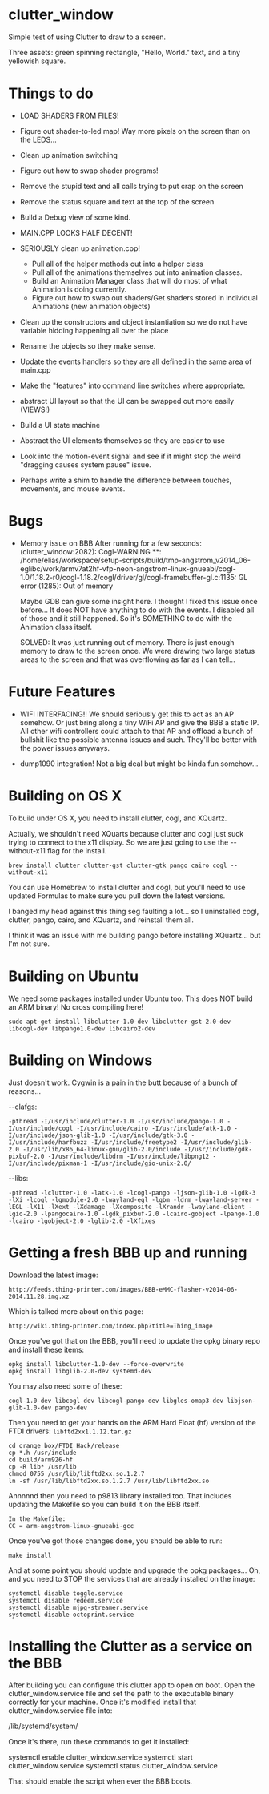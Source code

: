 clutter_window
==============

Simple test of using Clutter to draw to a screen.

Three assets: green spinning rectangle, "Hello, World." text, and a tiny yellowish square.


Things to do
============

- LOAD SHADERS FROM FILES!
- Figure out shader-to-led map! Way more pixels on the screen than on the LEDS...
- Clean up animation switching
- Figure out how to swap shader programs!

- Remove the stupid text and all calls trying to put crap on the screen
- Remove the status square and text at the top of the screen
- Build a Debug view of some kind.
- MAIN.CPP LOOKS HALF DECENT!
- SERIOUSLY clean up animation.cpp!
    - Pull all of the helper methods out into a helper class
    - Pull all of the animations themselves out into animation classes.
    - Build an Animation Manager class that will do most of what Animation is doing currently.
    - Figure out how to swap out shaders/Get shaders stored in individual Animations (new animation objects)
- Clean up the constructors and object instantiation so we do not have variable hidding happening all over the place
- Rename the objects so they make sense.
- Update the events handlers so they are all defined in the same area of main.cpp
- Make the "features" into command line switches where appropriate.
- abstract UI layout so that the UI can be swapped out more easily (VIEWS!)
- Build a UI state machine
- Abstract the UI elements themselves so they are easier to use
- Look into the motion-event signal and see if it might stop the weird "dragging causes system pause" issue.
- Perhaps write a shim to handle the difference between touches, movements, and mouse events.


Bugs
====

- Memory issue on BBB
    After running for a few seconds:
    (clutter_window:2082): Cogl-WARNING **: /home/elias/workspace/setup-scripts/build/tmp-angstrom_v2014_06-eglibc/work/armv7at2hf-vfp-neon-angstrom-linux-gnueabi/cogl-1.0/1.18.2-r0/cogl-1.18.2/cogl/driver/gl/cogl-framebuffer-gl.c:1135: GL error (1285): Out of memory
    
    Maybe GDB can give some insight here. I thought I fixed this issue once before...
    It does NOT have anything to do with the events. I disabled all of those and it still happened.
    So it's SOMETHING to do with the Animation class itself.
    
    SOLVED: It was just running out of memory. There is just enough memory to draw to the screen once.
    We were drawing two large status areas to the screen and that was overflowing as far as I can tell...

Future Features
===============

- WIFI INTERFACING!! We should seriously get this to act as an AP somehow. Or just bring along a tiny WiFi AP and give
  the BBB a static IP. All other wifi controllers could attach to that AP and offload a bunch of bullshit like the 
  possible antenna issues and such. They'll be better with the power issues anyways.
  
- dump1090 integration! Not a big deal but might be kinda fun somehow...






Building on OS X
================

To build under OS X, you need to install clutter, cogl, and XQuartz.

Actually, we shouldn't need XQuarts because clutter and cogl just suck trying to connect to the x11 display. So we are just
going to use the --without-x11 flag for the install.

```
brew install clutter clutter-gst clutter-gtk pango cairo cogl --without-x11
```

You can use Homebrew to install clutter and cogl, but you'll need to use updated Formulas to make sure you pull down the latest versions.

I banged my head against this thing seg faulting a lot... so I uninstalled cogl, clutter, pango, cairo, and XQuartz, and reinstall them all.

I think it was an issue with me building pango before installing XQuartz... but I'm not sure.


Building on Ubuntu
==================

We need some packages installed under Ubuntu too. This does NOT build an ARM binary! No cross compiling here!

```
sudo apt-get install libclutter-1.0-dev libclutter-gst-2.0-dev libcogl-dev libpango1.0-dev libcairo2-dev
```



Building on Windows
===================


Just doesn't work. Cygwin is a pain in the butt because of a bunch of reasons...

--clafgs:
```
-pthread -I/usr/include/clutter-1.0 -I/usr/include/pango-1.0 -I/usr/include/cogl -I/usr/include/cairo -I/usr/include/atk-1.0 -I/usr/include/json-glib-1.0 -I/usr/include/gtk-3.0 -I/usr/include/harfbuzz -I/usr/include/freetype2 -I/usr/include/glib-2.0 -I/usr/lib/x86_64-linux-gnu/glib-2.0/include -I/usr/include/gdk-pixbuf-2.0 -I/usr/include/libdrm -I/usr/include/libpng12 -I/usr/include/pixman-1 -I/usr/include/gio-unix-2.0/
```

--libs:
```
-pthread -lclutter-1.0 -latk-1.0 -lcogl-pango -ljson-glib-1.0 -lgdk-3 -lXi -lcogl -lgmodule-2.0 -lwayland-egl -lgbm -ldrm -lwayland-server -lEGL -lX11 -lXext -lXdamage -lXcomposite -lXrandr -lwayland-client -lgio-2.0 -lpangocairo-1.0 -lgdk_pixbuf-2.0 -lcairo-gobject -lpango-1.0 -lcairo -lgobject-2.0 -lglib-2.0 -lXfixes
```


Getting a fresh BBB up and running
==================================

Download the latest image:

```
http://feeds.thing-printer.com/images/BBB-eMMC-flasher-v2014-06-2014.11.28.img.xz
```

Which is talked more about on this page:

```
http://wiki.thing-printer.com/index.php?title=Thing_image
```

Once you've got that on the BBB, you'll need to update the opkg binary repo and install these items:

```
opkg install libclutter-1.0-dev --force-overwrite 
opkg install libglib-2.0-dev systemd-dev
```

You may also need some of these:

```
cogl-1.0-dev libcogl-dev libcogl-pango-dev libgles-omap3-dev libjson-glib-1.0-dev pango-dev
```

Then you need to get your hands on the ARM Hard Float (hf)  version of the FTDI drivers: `libftd2xx1.1.12.tar.gz`

```
cd orange_box/FTDI_Hack/release
cp *.h /usr/include
cd build/arm926-hf
cp -R lib* /usr/lib
chmod 0755 /usr/lib/libftd2xx.so.1.2.7
ln -sf /usr/lib/libftd2xx.so.1.2.7 /usr/lib/libftd2xx.so
```


Annnnnd then you need to p9813 library installed too. That includes updating the Makefile so you can build it on the BBB itself.

```
In the Makefile:
CC = arm-angstrom-linux-gnueabi-gcc
```

Once you've got those changes done, you should be able to run:

```
make install
```

And at some point you should update and upgrade the opkg packages... Oh, and you need to STOP the services that are already installed on the image:

```
systemctl disable toggle.service
systemctl disable redeem.service
systemctl disable mjpg-streamer.service
systemctl disable octoprint.service
```


Installing the Clutter as a service on the BBB
===============================================

After building you can configure this clutter app to open on boot. Open the clutter_window.service file and set the path to the executable binary correctly for your machine. Once it's modified install that clutter_window.service file into:

/lib/systemd/system/

Once it's there, run these commands to get it installed:

systemctl enable clutter_window.service
systemctl start clutter_window.service
systemctl status clutter_window.service

That should enable the script when ever the BBB boots.